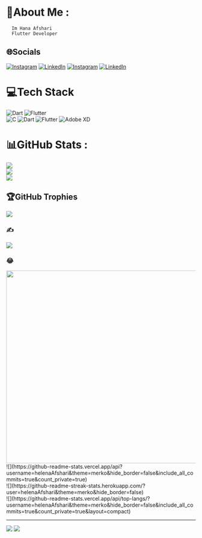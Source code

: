 <!-- <p align="center"><h1 align="center"><samp> I'm <a href="#">Hana Afshari </a> </samp></h1></p>
<p align="center"><h3 align="center"><samp> A Geek Joiner | Flutter Developer</samp></h3></p>
<br>
<div>

# 💫 About Me:
Flutter developer <br>I'm looking for Collaborate on Flutter Projects<br> you can ask me about Flutter and Dart, <br>I got bachelors degree in Software Engineering
---
##
### Programming Languges
  <a href="#">
    <img src="https://skillicons.dev/icons?i=dart&theme=dark" />
  </a>

##

### Tools and Technologies
  <a href="#">
    <img src="https://skillicons.dev/icons?i=flutter,vscode,git,github,firebase,androidstudio&theme=dark" />
  </a>

  
  


##

### Stats
  <a href="https://github.com/hanaAfshari">
<img align="center" src="https://github-readme-stats.vercel.app/api?username=helenaAfshari&theme=vue-dark&hide_border=false&include_all_commits=true&count_private=true" /></a>
</br>
<br>

</br>
<br>
<img align="center" src="https://github-readme-stats.vercel.app/api/top-langs/?username=helenaAfshari&theme=vue-dark&hide_border=false&include_all_commits=true&count_private=true&layout=compact">

##

### Connect with me
  <a href="https://instagram.com/flutter.dev.hana?igshid=YmMyMTA2M2Y=">
    <img src="https://skillicons.dev/icons?i=instagram&theme=dark" />
  </a>
  <a href="https://www.linkedin.com/in/hana-afshari-54798b202/">
    <img src="https://skillicons.dev/icons?i=linkedin&theme=dark" />
  </a>
  <a href="https://www.linkedin.com/in/hana-afshari-54798b202/">
    <img src="https://skillicons.dev/icons?i=email&theme=dark" />
  </a>
   -->


   # 💫About Me :
      Im Hana Afshari
      Flutter Developer

## 🌐Socials
[![Instagram](https://img.shields.io/badge/Instagram-%23E4405F.svg?logo=Instagram&logoColor=black)](https://instagram.com/flutter.dev.hana?igshid=YmMyMTA2M2Y=) [![LinkedIn](https://img.shields.io/badge/LinkedIn-%230077B5.svg?logo=linkedin&logoColor=black)](https://www.linkedin.com/in/hana-afshari-54798b202/) 
[![Instagram](https://img.shields.io/badge/Instagram-%23E4405F.svg?logo=Instagram&logoColor=white)](https://instagram.com/flutter.dev.hana?igshid=YmMyMTA2M2Y=) [![LinkedIn](https://img.shields.io/badge/LinkedIn-%230077B5.svg?logo=linkedin&logoColor=white)](https://www.linkedin.com/in/hana-afshari-54798b202/) 

# 💻Tech Stack
 ![Dart](https://img.shields.io/badge/dart-%230175C2.svg?style=for-the-badge&logo=dart&logoColor=white)   ![Flutter](https://img.shields.io/badge/Flutter-%2302569B.svg?style=for-the-badge&logo=Flutter&logoColor=white)   
![C](https://img.shields.io/badge/c-%2300599C.svg?style=for-the-badge&logo=c&logoColor=white)  ![Dart](https://img.shields.io/badge/dart-%230175C2.svg?style=for-the-badge&logo=dart&logoColor=white) ![Flutter](https://img.shields.io/badge/Flutter-%2302569B.svg?style=for-the-badge&logo=Flutter&logoColor=white)  ![Adobe XD](https://img.shields.io/badge/Adobe%20XD-470137?style=for-the-badge&logo=Adobe%20XD&logoColor=#FF61F6) 	
# 📊GitHub Stats :
![](https://github-readme-stats.vercel.app/api?username=helenaAfshari-git&theme=prussian&hide_border=true&include_all_commits=true&count_private=false)<br/>
![](https://github-readme-streak-stats.herokuapp.com/?user=helenaAfshari-git&theme=prussian&hide_border=true)<br/>
![](https://github-readme-stats.vercel.app/api/top-langs/?username=helenaAfshari-git&theme=prussian&hide_border=true&include_all_commits=true&count_private=false&layout=compact)

## 🏆GitHub Trophies
![](https://github-profile-trophy.vercel.app/?username=Miladkh-git&theme=radical&no-frame=false&no-bg=false&margin-w=4)

### ✍️
![](https://quotes-github-readme.vercel.app/api?type=horizontal&theme=radical)

### 😂
<img src="https://random-memer.herokuapp.com/" width="512px"/>
![](https://github-readme-stats.vercel.app/api?username=helenaAfshari&theme=merko&hide_border=false&include_all_commits=true&count_private=true)<br/>
![](https://github-readme-streak-stats.herokuapp.com/?user=helenaAfshari&theme=merko&hide_border=false)<br/>
![](https://github-readme-stats.vercel.app/api/top-langs/?username=helenaAfshari&theme=merko&hide_border=false&include_all_commits=true&count_private=true&layout=compact)

---
[![](https://visitcount.itsvg.in/api?id=helenaAfshari-git&icon=0&color=0)](https://visitcount.itsvg.in)
[![](https://visitcount.itsvg.in/api?id=helenaAfshari&icon=0&color=0)](https://visitcount.itsvg.in)
  
 


  
